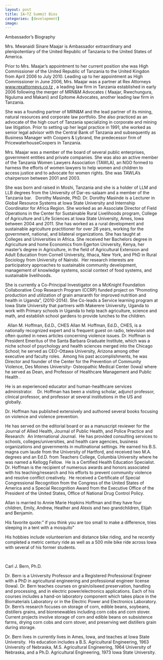 ```yaml
---
layout: post
title: IA~TZ Summit Bios
categories: [development]
image:
---
```



Ambassador’s Biography


Mrs. Mwanaidi Sinare Maajar is Ambassador extraordinary and plenipotentiary of the United Republic of Tanzania to the United States of America.

Prior to Mrs. Maajar’s appointment to her current position she was High Commissioner of the United Republic of Tanzania to the United Kingdon from April 2006 to July 2010.
Leading up to her appointment as High Commissioner in June 2006, Mrs. Maajar was a partner at Rex Attorneys www.rexattorneys.co.tz , a leading law firm in Tanzania established in early 2006 following the merger of MRN&M Advocates ( Maajar, Rwechungura, Nguluma and Makani) and Epitome Advocates, another leading law firm in Tanzania.

She was a founding partner of MRN&M and the lead partner of its mining, natural resources and corporate law portfolio. She also practiced as an advocate of the high court of Tanzania specializing in corporate and mining law litigation. Prior to setting up her legal practice in 1991, she worked as senior legal advisor with the Central Bank of Tanzania and subsequently as Business Manager with Coopers & Lybrand, the predecessor firm of PricewaterhouseCoopers in Tanzania.

Mrs. Maajar was a member of the board of several public enterprises, government entities and private companies. She was also an active member of the Tanzania Women Lawyers Association (TAWLA), an NGO formed to harness the efforts of women lawyers to help women and children to access justice and to advocate for women rights. She was TAWLA’s chairperson between 2001 and 2003.

She was born and raised in Moshi, Tanzania and she is a holder of LLM and LLB degrees from the University of Dar-es-salaam and a member of the Tanzania bar. 
 
Dorothy Masinde, PhD.
Dr. Dorothy Masinde is a Lecturer in Global Resource Systems at Iowa State University and Internship Coordinator for Africa Region. She worked as an Associate Director of Field Operations in the Center for Sustainable Rural Livelihoods program, College of Agriculture and Life Sciences at Iowa State University, Ames, Iowa between 2004 and 2011. She has worked as a rural development and sustainable agriculture practitioner for over 26 years, working for the government, national, and bilateral organizations. She has taught at Colleges and Universities in Africa. She received her Bachelors degree in Agriculture and home Economics from Egerton University, Kenya, her master’s degree in Agriculture, in the field of Agricultural Extension and Adult Education from Cornell University, Ithaca, New York, and PhD in Rural Sociology from University of Nairobi.  Her research interests are participatory approaches to sustainable community development, management of knowledge systems, social context of food systems, and sustainable livelihoods.

She is currently a Co-Principal Investigator on a McKnight Foundation Collaborative Crop Research Program (CCRP) funded project on “Promoting production and utilization of grain amaranth for improved nutrition and health in Uganda”, (2010-2014). She Co-leads a Service learning program at Iowa State University that partners with Makerere University, Uganda to work with Primary schools in Uganda to help teach agriculture, science and math, and establish school gardens to provide lunches to the children.

 
Allan M. Hoffman, Ed.D., CHES
Allan M. Hoffman, Ed.D., CHES, is a nationally recognized expert and is frequent guest on radio, television and often quoted in news articles concerning violence issues.
Dr. Hoffman is President Emeritus of the Santa Barbara Graduate Institute, which was a niche school of psychology and health sciences merged into the Chicago School; he served as CEO-Ottawa University, Arizona among other executive and faculty roles.  Among his past accomplishments, he was Director and founder of the Center for the Prevention of Community Violence, Des Moines University- Osteopathic Medical Center (Iowa) where he served as Dean, and Professor of Healthcare Management and Public Health .

He is an experienced educator and human-healthcare services administrator.    Dr. Hoffman has been a visiting scholar, adjunct professor, clinical professor, and professor at several institutions in the US and globally.

Dr. Hoffman has published extensively and authored several books focusing on violence and violence prevention.

He has served on the editorial board or as a manuscript reviewer for the Journal of Allied Health, Journal of Public Health, and Police Practice and Research:  An International Journal.  He has provided consulting services to schools, colleges/universities, and health care agencies, business organizations and governments in multinational settings. He earned his B.S. magna cum laude from the University of Hartford, and received two M.A. degrees and an Ed.D. from Teachers College, Columbia University where he was named a Kellogg Fellow.  He is a Certified Health Education Specialist.  Dr. Hoffman is the recipient of numerous awards and honors associated with his teaching/research and his efforts to prevent community violence and resolve conflict creatively.  He received a Certificate of Special Congressional Recognition from the Congress of the United States of America and a Special Recognition Award from the Executive Office of the President of the United States, Office of National Drug Control Policy.

Allan is married to Annie Marie Hopkins Hoffman and they have four children, Emily, Andrew, Heather and Alexis and two grandchildren, Elijah and Benjamin.

His favorite quote:” if you think you are too small to make a difference, tries sleeping in a tent with a mosquito”

His hobbies include volunteerism and distance bike riding, and he recently completed a metric century ride as well as a 500 mile bike ride across Iowa with several of his former students.


 

Carl J. Bern, Ph.D.

Dr. Bern is a University Professor and a Registered Professional Engineer with a PhD in agricultural engineering and professional engineer license (Iowa).
Dr. Bern teaches courses on grain/oilseed preservation, handling and processing, and in electric power/electronics applications. Each of his courses includes a hand-on laboratory component which takes place in the Biomaterials Laboratory or in the Electric Power and Electronics Laboratory.
Dr. Bern’s research focuses on storage of corn, edible beans, soybeans, distillers grains, and biorenewables including corn cobs and corn stover. Current projects involve storage of corn and edible beans on subsistence
farms, drying corn cobs and corn stover, and preserving wet distillers grain during storage.


Dr. Bern lives in currently lives in Ames, Iowa, and teaches at Iowa State University.  His education includes a B.S. Agricultural Engineering, 1963 University of Nebraska, M.S. Agricultural Engineering, 1964 University of Nebraska, and a Ph.D. Agricultural Engineering, 1973 Iowa State University.

 

 



